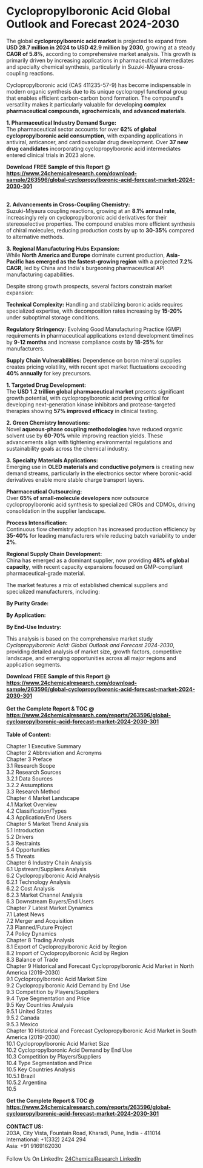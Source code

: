 <h1>Cyclopropylboronic Acid Global Outlook and Forecast 2024-2030</h1><p>The global <strong>cyclopropylboronic acid market</strong> is projected to expand from <strong>USD 28.7 million in 2024 to USD 42.9 million by 2030</strong>, growing at a steady <strong>CAGR of 5.8%</strong>, according to comprehensive market analysis. This growth is primarily driven by increasing applications in pharmaceutical intermediates and specialty chemical synthesis, particularly in Suzuki-Miyaura cross-coupling reactions.</p><p>Cyclopropylboronic acid (CAS 411235-57-9) has become indispensable in modern organic synthesis due to its unique cyclopropyl functional group that enables efficient carbon-carbon bond formation. The compound's versatility makes it particularly valuable for developing <strong>complex pharmaceutical compounds, agrochemicals, and advanced materials</strong>.</p><p><strong>1. Pharmaceutical Industry Demand Surge:</strong><br>
The pharmaceutical sector accounts for over <strong>62% of global cyclopropylboronic acid consumption</strong>, with expanding applications in antiviral, anticancer, and cardiovascular drug development. Over <strong>37 new drug candidates</strong> incorporating cyclopropylboronic acid intermediates entered clinical trials in 2023 alone.</p><div><b>Download FREE Sample of this Report @ 
            <a href="https://www.24chemicalresearch.com/download-sample/263596/global-cyclopropylboronic-acid-forecast-market-2024-2030-301">
            https://www.24chemicalresearch.com/download-sample/263596/global-cyclopropylboronic-acid-forecast-market-2024-2030-301</a></b></div><br><p><strong>2. Advancements in Cross-Coupling Chemistry:</strong><br>
Suzuki-Miyaura coupling reactions, growing at an <strong>8.1% annual rate</strong>, increasingly rely on cyclopropylboronic acid derivatives for their stereoselective properties. The compound enables more efficient synthesis of chiral molecules, reducing production costs by up to <strong>30-35%</strong> compared to alternative methods.</p><p><strong>3. Regional Manufacturing Hubs Expansion:</strong><br>
While <strong>North America and Europe</strong> dominate current production, <strong>Asia-Pacific has emerged as the fastest-growing region</strong> with a projected <strong>7.2% CAGR</strong>, led by China and India's burgeoning pharmaceutical API manufacturing capabilities.</p><p>Despite strong growth prospects, several factors constrain market expansion:</p><p><strong>Technical Complexity:</strong> Handling and stabilizing boronic acids requires specialized expertise, with decomposition rates increasing by <strong>15-20%</strong> under suboptimal storage conditions.</p><p><strong>Regulatory Stringency:</strong> Evolving Good Manufacturing Practice (GMP) requirements in pharmaceutical applications extend development timelines by <strong>9-12 months</strong> and increase compliance costs by <strong>18-25%</strong> for manufacturers.</p><p><strong>Supply Chain Vulnerabilities:</strong> Dependence on boron mineral supplies creates pricing volatility, with recent spot market fluctuations exceeding <strong>40% annually</strong> for key precursors.</p><p><strong>1. Targeted Drug Development:</strong><br>
The <strong>USD 1.2 trillion global pharmaceutical market</strong> presents significant growth potential, with cyclopropylboronic acid proving critical for developing next-generation kinase inhibitors and protease-targeted therapies showing <strong>57% improved efficacy</strong> in clinical testing.</p><p><strong>2. Green Chemistry Innovations:</strong><br>
Novel <strong>aqueous-phase coupling methodologies</strong> have reduced organic solvent use by <strong>60-70%</strong> while improving reaction yields. These advancements align with tightening environmental regulations and sustainability goals across the chemical industry.</p><p><strong>3. Specialty Materials Applications:</strong><br>
Emerging use in <strong>OLED materials and conductive polymers</strong> is creating new demand streams, particularly in the electronics sector where boronic-acid derivatives enable more stable charge transport layers.</p><p><strong>Pharmaceutical Outsourcing:</strong><br>
    Over <strong>65% of small-molecule developers</strong> now outsource cyclopropylboronic acid synthesis to specialized CROs and CDMOs, driving consolidation in the supplier landscape.</p><p><strong>Process Intensification:</strong><br>
    Continuous flow chemistry adoption has increased production efficiency by <strong>35-40%</strong> for leading manufacturers while reducing batch variability to under <strong>2%</strong>.</p><p><strong>Regional Supply Chain Development:</strong><br>
    China has emerged as a dominant supplier, now providing <strong>48% of global capacity</strong>, with recent capacity expansions focused on GMP-compliant pharmaceutical-grade material.</p><p>The market features a mix of established chemical suppliers and specialized manufacturers, including:</p><p><strong>By Purity Grade:</strong></p><p><strong>By Application:</strong></p><p><strong>By End-Use Industry:</strong></p><p>This analysis is based on the comprehensive market study <em>Cyclopropylboronic Acid: Global Outlook and Forecast 2024-2030</em>, providing detailed analysis of market size, growth factors, competitive landscape, and emerging opportunities across all major regions and application segments.</p><div><b>Download FREE Sample of this Report @ 
            <a href="https://www.24chemicalresearch.com/download-sample/263596/global-cyclopropylboronic-acid-forecast-market-2024-2030-301">
            https://www.24chemicalresearch.com/download-sample/263596/global-cyclopropylboronic-acid-forecast-market-2024-2030-301</a></b></div><br><div><b>Get the Complete Report & TOC @ 
            <a href="https://www.24chemicalresearch.com/reports/263596/global-cyclopropylboronic-acid-forecast-market-2024-2030-301">
            https://www.24chemicalresearch.com/reports/263596/global-cyclopropylboronic-acid-forecast-market-2024-2030-301</a></b></div><br>
            <b>Table of Content:</b><p>Chapter 1 Executive Summary<br />
Chapter 2 Abbreviation and Acronyms<br />
Chapter 3 Preface<br />
3.1 Research Scope<br />
3.2 Research Sources<br />
3.2.1 Data Sources<br />
3.2.2 Assumptions<br />
3.3 Research Method<br />
Chapter 4 Market Landscape<br />
4.1 Market Overview<br />
4.2 Classification/Types<br />
4.3 Application/End Users<br />
Chapter 5 Market Trend Analysis<br />
5.1 Introduction<br />
5.2 Drivers<br />
5.3 Restraints<br />
5.4 Opportunities<br />
5.5 Threats<br />
Chapter 6 Industry Chain Analysis<br />
6.1 Upstream/Suppliers Analysis<br />
6.2 Cyclopropylboronic Acid Analysis<br />
6.2.1 Technology Analysis<br />
6.2.2 Cost Analysis<br />
6.2.3 Market Channel Analysis<br />
6.3 Downstream Buyers/End Users<br />
Chapter 7 Latest Market Dynamics<br />
7.1 Latest News<br />
7.2 Merger and Acquisition<br />
7.3 Planned/Future Project<br />
7.4 Policy Dynamics<br />
Chapter 8 Trading Analysis<br />
8.1 Export of Cyclopropylboronic Acid by Region<br />
8.2 Import of Cyclopropylboronic Acid by Region<br />
8.3 Balance of Trade<br />
Chapter 9 Historical and Forecast Cyclopropylboronic Acid Market in North America (2019-2030)<br />
9.1 Cyclopropylboronic Acid Market Size<br />
9.2 Cyclopropylboronic Acid Demand by End Use<br />
9.3 Competition by Players/Suppliers<br />
9.4 Type Segmentation and Price<br />
9.5 Key Countries Analysis<br />
9.5.1 United States<br />
9.5.2 Canada<br />
9.5.3 Mexico<br />
Chapter 10 Historical and Forecast Cyclopropylboronic Acid Market in South America (2019-2030)<br />
10.1 Cyclopropylboronic Acid Market Size<br />
10.2 Cyclopropylboronic Acid Demand by End Use<br />
10.3 Competition by Players/Suppliers<br />
10.4 Type Segmentation and Price<br />
10.5 Key Countries Analysis<br />
10.5.1 Brazil<br />
10.5.2 Argentina<br />
10.5</p><div><b>Get the Complete Report & TOC @ 
            <a href="https://www.24chemicalresearch.com/reports/263596/global-cyclopropylboronic-acid-forecast-market-2024-2030-301">
            https://www.24chemicalresearch.com/reports/263596/global-cyclopropylboronic-acid-forecast-market-2024-2030-301</a></b></div><br><b>CONTACT US:</b><br>
            203A, City Vista, Fountain Road, Kharadi, Pune, India - 411014<br>
            International: +1(332) 2424 294<br>
            Asia: +91 9169162030 <br><br>
            Follow Us On LinkedIn: <a href="https://www.linkedin.com/company/24chemicalresearch/">24ChemicalResearch LinkedIn</a>